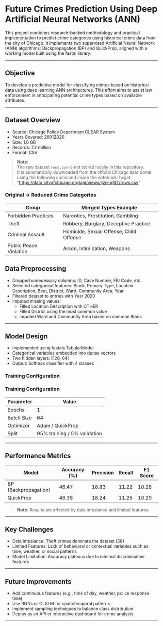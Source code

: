 
# Future Crimes Prediction Using Deep Artificial Neural Networks (ANN)

This project combines research-backed methodology and practical implementation to predict crime categories using historical crime data from the city of Chicago. It implements two supervised Artificial Neural Network (ANN) algorithms: Backpropagation (BP) and QuickProp, aligned with a working model built using the fastai library.

---

##  Objective

To develop a predictive model for classifying crimes based on historical data using deep learning ANN architectures. This effort aims to assist law enforcement in anticipating potential crime types based on available attributes.

---

##  Dataset Overview

- Source: Chicago Police Department CLEAR System  
- Years Covered: 20012020  
- Size: 1.6 GB  
- Records: 7.2 million  
- Format: CSV


> **Note:**  
> The raw dataset `rows.csv` is not stored locally in this repository.  
> It is automatically downloaded from the official Chicago data portal using the following command inside the notebook:
!wget "https://data.cityofchicago.org/api/views/ijzp-q8t2/rows.csv"



### Original → Reduced Crime Categories

| Group                   | Merged Types Example                             |
|-------------------------|--------------------------------------------------|
| Forbidden Practices     | Narcotics, Prostitution, Gambling                |
| Theft                   | Robbery, Burglary, Deceptive Practice           |
| Criminal Assault        | Homicide, Sexual Offense, Child Offense         |
| Public Peace Violation  | Arson, Intimidation, Weapons                    |


##  Data Preprocessing

- Dropped unnecessary columns: ID, Case Number, FBI Code, etc.
- Selected categorical features: Block, Primary Type, Location Description, Beat, District, Ward, Community Area, Year
- Filtered dataset to entries with Year  2020
- Imputed missing values:
  - Filled Location Description with OTHER
  - Filled District using the most common value
  - Imputed Ward and Community Area based on common Block

---

##  Model Design

- Implemented using fastais TabularModel
- Categorical variables embedded into dense vectors
- Two hidden layers: [128, 64]
- Output: Softmax classifier with 4 classes

### Training Configuration

### Training Configuration

| Parameter     | Value                    |
|---------------|---------------------------|
| Epochs        | 1                         |
| Batch Size    | 64                        |
| Optimizer     | Adam / QuickProp          |
| Split         | 95% training / 5% validation |

---

## Performance Metrics

| Model              | Accuracy (%) | Precision | Recall | F1 Score |
|--------------------|--------------|-----------|--------|----------|
| BP (Backpropagation) | 46.47        | 18.83     | 11.22  | 10.28    |
| QuickProp          | 46.38        | 18.24     | 11.25  | 10.29    |

> **Note:** Results are affected by data imbalance and limited features.


---

##  Key Challenges

- Data Imbalance: Theft crimes dominate the dataset (38)
- Limited Features: Lack of behavioral or contextual variables such as time, weather, or social patterns
- Model Limitation: Accuracy plateaus due to minimal discriminative features

---

##  Future Improvements

- Add continuous features (e.g., time of day, weather, police response time)
- Use RNNs or CLSTM for spatiotemporal patterns
- Implement sampling techniques to balance class distribution
- Deploy as an API or interactive dashboard for crime analysts

---
